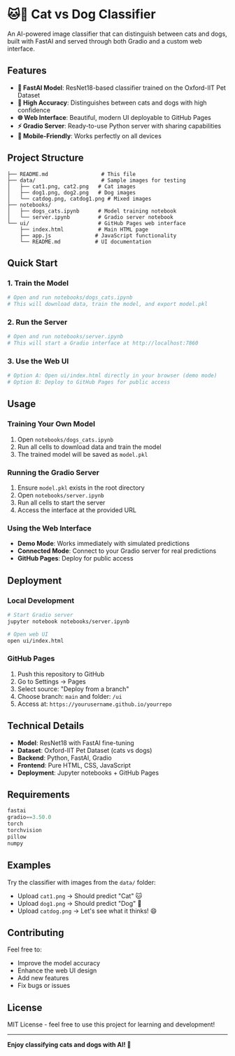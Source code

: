 # 🐱🐶 Cat vs Dog Classifier

An AI-powered image classifier that can distinguish between cats and dogs, built with FastAI and served through both Gradio and a custom web interface.

## Features

- **🧠 FastAI Model**: ResNet18-based classifier trained on the Oxford-IIT Pet Dataset
- **🎯 High Accuracy**: Distinguishes between cats and dogs with high confidence
- **🌐 Web Interface**: Beautiful, modern UI deployable to GitHub Pages
- **⚡ Gradio Server**: Ready-to-use Python server with sharing capabilities
- **📱 Mobile-Friendly**: Works perfectly on all devices

## Project Structure

```
├── README.md                 # This file
├── data/                     # Sample images for testing
│   ├── cat1.png, cat2.png   # Cat images
│   ├── dog1.png, dog2.png   # Dog images
│   └── catdog.png, catdog1.png # Mixed images
├── notebooks/
│   ├── dogs_cats.ipynb      # Model training notebook
│   └── server.ipynb         # Gradio server notebook
└── ui/                      # GitHub Pages web interface
    ├── index.html           # Main HTML page
    ├── app.js              # JavaScript functionality
    └── README.md           # UI documentation
```

## Quick Start

### 1. Train the Model
```bash
# Open and run notebooks/dogs_cats.ipynb
# This will download data, train the model, and export model.pkl
```

### 2. Run the Server
```bash
# Open and run notebooks/server.ipynb
# This will start a Gradio interface at http://localhost:7860
```

### 3. Use the Web UI
```bash
# Option A: Open ui/index.html directly in your browser (demo mode)
# Option B: Deploy to GitHub Pages for public access
```

## Usage

### Training Your Own Model
1. Open `notebooks/dogs_cats.ipynb`
2. Run all cells to download data and train the model
3. The trained model will be saved as `model.pkl`

### Running the Gradio Server
1. Ensure `model.pkl` exists in the root directory
2. Open `notebooks/server.ipynb`
3. Run all cells to start the server
4. Access the interface at the provided URL

### Using the Web Interface
- **Demo Mode**: Works immediately with simulated predictions
- **Connected Mode**: Connect to your Gradio server for real predictions
- **GitHub Pages**: Deploy for public access

## Deployment

### Local Development
```bash
# Start Gradio server
jupyter notebook notebooks/server.ipynb

# Open web UI
open ui/index.html
```

### GitHub Pages
1. Push this repository to GitHub
2. Go to Settings → Pages
3. Select source: "Deploy from a branch"
4. Choose branch: `main` and folder: `/ui`
5. Access at: `https://yourusername.github.io/yourrepo`

## Technical Details

- **Model**: ResNet18 with FastAI fine-tuning
- **Dataset**: Oxford-IIT Pet Dataset (cats vs dogs)
- **Backend**: Python, FastAI, Gradio
- **Frontend**: Pure HTML, CSS, JavaScript
- **Deployment**: Jupyter notebooks + GitHub Pages

## Requirements

```python
fastai
gradio==3.50.0
torch
torchvision
pillow
numpy
```

## Examples

Try the classifier with images from the `data/` folder:
- Upload `cat1.png` → Should predict "Cat" 🐱
- Upload `dog1.png` → Should predict "Dog" 🐶
- Upload `catdog.png` → Let's see what it thinks! 😄

## Contributing

Feel free to:
- Improve the model accuracy
- Enhance the web UI design
- Add new features
- Fix bugs or issues

## License

MIT License - feel free to use this project for learning and development!

---

**Enjoy classifying cats and dogs with AI! 🚀**